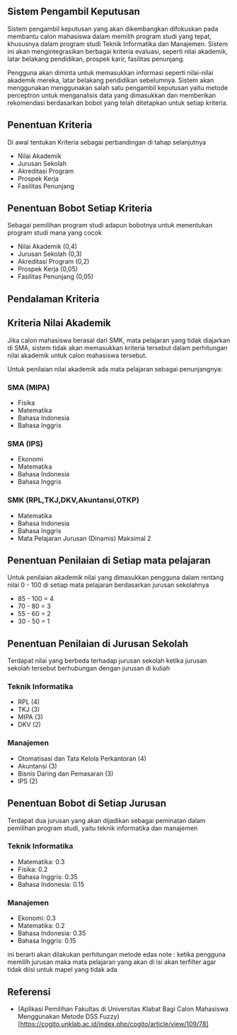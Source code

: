 
## Sistem Pengambil Keputusan

Sistem pengambil keputusan yang akan dikembangkan difokuskan pada membantu calon mahasiswa dalam memilih program studi yang tepat, khususnya dalam program studi Teknik Informatika dan Manajemen. Sistem ini akan mengintegrasikan berbagai kriteria evaluasi, seperti nilai akademik, latar belakang pendidikan, prospek karir, fasilitas penunjang.

Pengguna akan diminta untuk memasukkan informasi seperti nilai-nilai akademik mereka, latar belakang pendidikan sebelumnya. Sistem akan menggunakan menggunakan salah satu pengambil keputusan yaitu metode perceptron untuk menganalisis data yang dimasukkan dan memberikan rekomendasi berdasarkan bobot yang telah ditetapkan untuk setiap kriteria.

## Penentuan Kriteria

Di awal tentukan Kriteria sebagai perbandingan di tahap selanjutnya

- Nilai Akademik
- Jurusan Sekolah
- Akreditasi Program 
- Prospek Kerja
- Fasilitas Penunjang

## Penentuan Bobot Setiap Kriteria

Sebagai pemilihan program studi adapun bobotnya untuk menentukan program studi mana yang cocok

- Nilai Akademik (0,4)
- Jurusan Sekolah (0,3)
- Akreditasi Program (0,2)
- Prospek Kerja (0,05)
- Fasilitas Penunjang (0,05)

## Pendalaman Kriteria



## Kriteria Nilai Akademik

Jika calon mahasiswa berasal dari SMK, mata pelajaran yang tidak diajarkan di SMA, sistem tidak akan memasukkan kriteria tersebut dalam perhitungan nilai akademik untuk calon mahasiswa tersebut.

Untuk penilaian nilai akademik ada mata pelajaran sebagai penunjangnya:

### SMA (MIPA)

- Fisika
- Matematika
- Bahasa Indonesia
- Bahasa Inggris

### SMA (IPS)

- Ekonomi
- Matematika
- Bahasa Indonesia
- Bahasa Inggris

### SMK (RPL,TKJ,DKV,Akuntansi,OTKP)

- Matematika
- Bahasa Indonesia
- Bahasa Inggris
- Mata Pelajaran Jurusan (Dinamis) Maksimal 2


## Penentuan Penilaian di Setiap mata pelajaran

Untuk penilaian akademik nilai yang dimasukkan pengguna dalam rentang nilai 0 - 100 di setiap mata pelajaran berdasarkan jurusan sekolahnya

- 85 - 100 = 4
- 70 - 80 = 3
- 55 - 60 = 2
- 30 - 50 = 1

## Penentuan Penilaian di Jurusan Sekolah

Terdapat nilai yang berbeda terhadap jurusan sekolah ketika jurusan sekolah tersebut berhubungan dengan jurusan di kuliah

### Teknik Informatika
- RPL (4)
- TKJ (3)
- MIPA (3)
- DKV (2)

### Manajemen

- Otomatisasi dan Tata Kelola Perkantoran (4)
- Akuntansi (3)
- Bisnis Daring dan Pemasaran (3)
- IPS (2)

## Penentuan Bobot di Setiap Jurusan

Terdapat dua jurusan yang akan dijadikan sebagai peminatan dalam pemilihan program studi, yaitu teknik informatika dan manajemen

### Teknik Informatika

- Matematika: 0.3
- Fisika: 0.2
- Bahasa Inggris: 0.35
- Bahasa Indonesia: 0.15

### Manajemen

- Ekonomi: 0.3
- Matematika: 0.2
- Bahasa Indonesia: 0.35
- Bahasa Inggris: 0.15

ini berarti akan dilakukan perhitungan metode edas
note :
ketika pengguna memilih jurusan maka mata pelajaran yang akan di isi akan terfilter agar tidak diisi untuk mapel yang tidak ada

## Referensi
- (Aplikasi Pemilihan Fakultas di Universitas Klabat Bagi Calon Mahasiswa Menggunakan Metode DSS Fuzzy) [https://cogito.unklab.ac.id/index.php/cogito/article/view/109/78]

